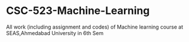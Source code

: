 # CSC-523-Machine-Learning
All work (including assignment and codes) of Machine learning course at SEAS,Ahmedabad University in 6th Sem
